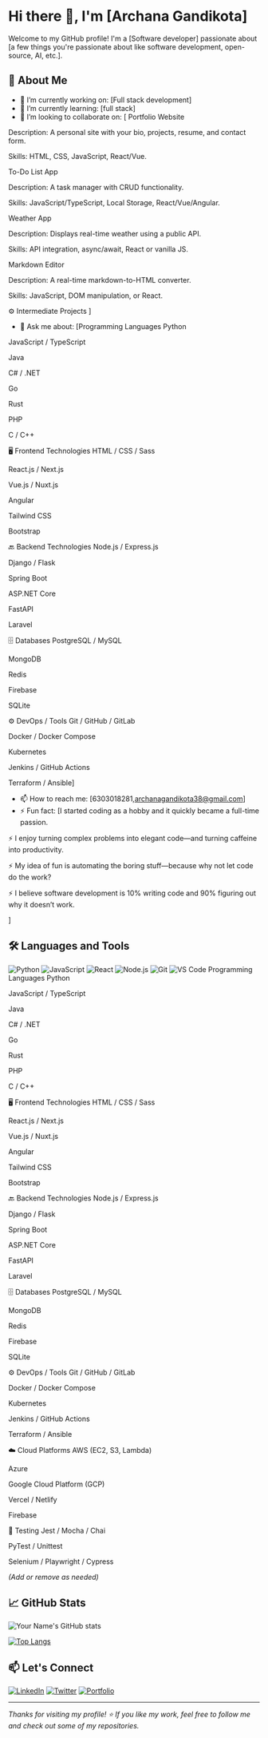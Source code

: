 # Hi there 👋, I'm [Archana Gandikota]

Welcome to my GitHub profile! I'm a [Software developer] passionate about [a few things you're passionate about like software development, open-source, AI, etc.].

## 🚀 About Me

- 🔭 I’m currently working on: [Full stack development]
- 🌱 I’m currently learning: [full stack]
- 👯 I’m looking to collaborate on: [
Portfolio Website

Description: A personal site with your bio, projects, resume, and contact form.

Skills: HTML, CSS, JavaScript, React/Vue.

To-Do List App

Description: A task manager with CRUD functionality.

Skills: JavaScript/TypeScript, Local Storage, React/Vue/Angular.

Weather App

Description: Displays real-time weather using a public API.

Skills: API integration, async/await, React or vanilla JS.

Markdown Editor

Description: A real-time markdown-to-HTML converter.

Skills: JavaScript, DOM manipulation, or React.

⚙️ Intermediate Projects
]
- 💬 Ask me about: [Programming Languages
Python

JavaScript / TypeScript

Java

C# / .NET

Go

Rust

PHP

C / C++

🖥 Frontend Technologies
HTML / CSS / Sass

React.js / Next.js

Vue.js / Nuxt.js

Angular

Tailwind CSS

Bootstrap

🔙 Backend Technologies
Node.js / Express.js

Django / Flask

Spring Boot

ASP.NET Core

FastAPI

Laravel

🗄 Databases
PostgreSQL / MySQL

MongoDB

Redis

Firebase

SQLite

⚙️ DevOps / Tools
Git / GitHub / GitLab

Docker / Docker Compose

Kubernetes

Jenkins / GitHub Actions

Terraform / Ansible]
- 📫 How to reach me: [6303018281,archanagandikota38@gmail.com]
- ⚡ Fun fact: [I started coding as a hobby and it quickly became a full-time passion.

⚡  I enjoy turning complex problems into elegant code—and turning caffeine into productivity.

⚡  My idea of fun is automating the boring stuff—because why not let code do the work?

⚡  I believe software development is 10% writing code and 90% figuring out why it doesn’t work.

]

## 🛠️ Languages and Tools

![Python](https://img.shields.io/badge/-Python-333333?style=flat&logo=python)
![JavaScript](https://img.shields.io/badge/-JavaScript-333333?style=flat&logo=javascript)
![React](https://img.shields.io/badge/-React-333333?style=flat&logo=react)
![Node.js](https://img.shields.io/badge/-Node.js-333333?style=flat&logo=node.js)
![Git](https://img.shields.io/badge/-Git-333333?style=flat&logo=git)
![VS Code](https://img.shields.io/badge/-VS%20Code-333333?style=flat&logo=visual-studio-code)
Programming Languages
Python

JavaScript / TypeScript

Java

C# / .NET

Go

Rust

PHP

C / C++

🖥 Frontend Technologies
HTML / CSS / Sass

React.js / Next.js

Vue.js / Nuxt.js

Angular

Tailwind CSS

Bootstrap

🔙 Backend Technologies
Node.js / Express.js

Django / Flask

Spring Boot

ASP.NET Core

FastAPI

Laravel

🗄 Databases
PostgreSQL / MySQL

MongoDB

Redis

Firebase

SQLite

⚙️ DevOps / Tools
Git / GitHub / GitLab

Docker / Docker Compose

Kubernetes

Jenkins / GitHub Actions

Terraform / Ansible

☁️ Cloud Platforms
AWS (EC2, S3, Lambda)

Azure

Google Cloud Platform (GCP)

Vercel / Netlify

Firebase

🧪 Testing
Jest / Mocha / Chai

PyTest / Unittest

Selenium / Playwright / Cypress

*(Add or remove as needed)*

## 📈 GitHub Stats

![Your Name's GitHub stats](https://github-readme-stats.vercel.app/api?username=yourusername&show_icons=true&theme=radical)

[![Top Langs](https://github-readme-stats.vercel.app/api/top-langs/?username=yourusername&layout=compact&theme=radical)](https://github.com/yourusername)

## 📫 Let's Connect

[![LinkedIn](https://img.shields.io/badge/-LinkedIn-blue?style=flat&logo=linkedin)](https://linkedin.com/in/yourprofile)
[![Twitter](https://img.shields.io/badge/-Twitter-blue?style=flat&logo=twitter)](https://twitter.com/yourprofile)
[![Portfolio](https://img.shields.io/badge/-Portfolio-000?style=flat&logo=firefox)](https://yourportfolio.com)

---

_Thanks for visiting my profile! ⭐️ If you like my work, feel free to follow me and check out some of my repositories._

